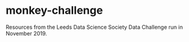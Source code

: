 # monkey-challenge
Resources from the Leeds Data Science Society Data Challenge run in November 2019.
